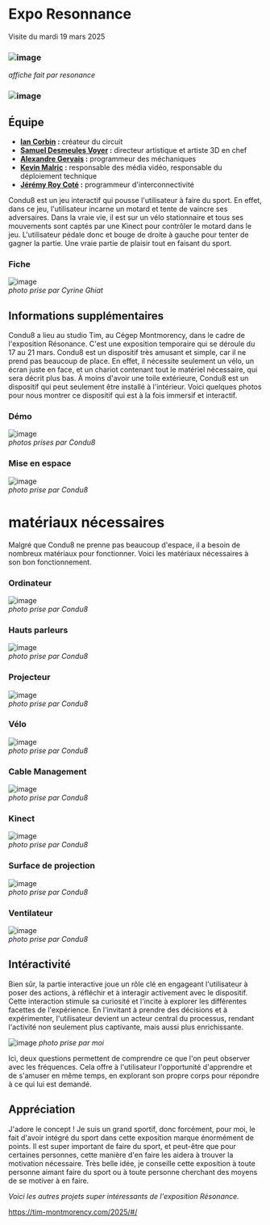 # Expo Resonnance

Visite du mardi 19 mars 2025
### ![image](medias/condu8/resonance_affiche.jpg)
*affiche fait par resonance*


### ![image](medias/condu8/condu8_logo.jpg)
## Équipe
- <ins>**Ian Corbin</ins> :** créateur du circuit
- <ins>**Samuel Desmeules Voyer</ins> :** directeur artistique et artiste 3D en chef
- <ins>**Alexandre Gervais</ins> :** programmeur des méchaniques
- <ins>**Kevin Malric</ins> :** responsable des média vidéo, responsable du déploiement technique
- <ins>**Jérémy Roy Coté</ins> :** programmeur d'interconnectivité

 
Condu8 est un jeu interactif qui pousse l'utilisateur à faire du sport. En effet, dans ce jeu, l'utilisateur incarne un motard et tente de vaincre ses adversaires. Dans la vraie vie, il est sur un vélo stationnaire et tous ses mouvements sont captés par une Kinect pour contrôler le motard dans le jeu. L'utilisateur pédale donc et bouge de droite à gauche pour tenter de gagner la partie. Une vraie partie de plaisir tout en faisant du sport.  

### Fiche
 ![image](medias/condu8/condu8_fiche.jpg)<br>
 *photo prise par Cyrine Ghiat*

 
 ## **Informations supplémentaires**
Condu8 a lieu au studio Tim, au Cégep Montmorency, dans le cadre de l'exposition Résonance. C'est une exposition temporaire qui se déroule du 17 au 21 mars. Condu8 est un dispositif très amusant et simple, car il ne prend pas beaucoup de place. En effet, il nécessite seulement un vélo, un écran juste en face, et un chariot contenant tout le matériel nécessaire, qui sera décrit plus bas. À moins d'avoir une toile extérieure, Condu8 est un dispositif qui peut seulement être installé à l'intérieur. Voici quelques photos pour nous montrer ce dispositif qui est à la fois immersif et interactif.

 ### Démo
![image](medias/condu8/condu8_demo.jpg)<br>
*photos prises par Condu8*

### Mise en espace
![image](medias/condu8/condu8_mise_espace.jpg)<br>
*photo prise par Condu8*


# **matériaux nécessaires**

Malgré que Condu8 ne prenne pas beaucoup d'espace, il a besoin de nombreux matériaux pour fonctionner. Voici les matériaux nécessaires à son bon fonctionnement.



### Ordinateur
![image](medias/condu8/condu8_ordi.jpg)<br>
 *photo prise par Condu8*

### Hauts parleurs
![image](medias/condu8/condu8_haut_parleur.jpg)<br>
 *photo prise par Condu8*

### Projecteur
![image](medias/condu8/condu8_projecteur.jpg)<br>
 *photo prise par Condu8*

### Vélo
![image](medias/condu8/condu8_velo.jpg)<br>
 *photo prise par Condu8*

### Cable Management
![image](medias/condu8/condu8_cable.jpg)<br>
 *photo prise par Condu8*

 ### Kinect
![image](medias/condu8/condu8_kinect.jpg)<br>
 *photo prise par Condu8*

  ### Surface de projection
![image](medias/condu8/condu8_toile.jpg)<br>
  *photo prise par Condu8*

  ### Ventilateur
![image](medias/condu8/condu8_ventilateur.jpg)<br>
  *photo prise par Condu8*


## Intéractivité

Bien sûr, la partie interactive joue un rôle clé en engageant l'utilisateur à poser des actions, à réfléchir et à interagir activement avec le dispositif. Cette interaction stimule sa curiosité et l'incite à explorer les différentes facettes de l'expérience. En l'invitant à prendre des décisions et à expérimenter, l'utilisateur devient un acteur central du processus, rendant l'activité non seulement plus captivante, mais aussi plus enrichissante.


![image](Médias/question1.jpg)
 *photo prise par moi*

 
Ici, deux questions permettent de comprendre ce que l'on peut observer avec les fréquences. Cela offre à l'utilisateur l'opportunité d'apprendre et de s'amuser en même temps, en explorant son propre corps pour répondre à ce qui lui est demandé.


## Appréciation

J'adore le concept ! Je suis un grand sportif, donc forcément, pour moi, le fait d'avoir intégré du sport dans cette exposition marque énormément de points. Il est super important de faire du sport, et peut-être que pour certaines personnes, cette manière d'en faire les aidera à trouver la motivation nécessaire. Très belle idée, je conseille cette exposition à toute personne aimant faire du sport ou à toute personne cherchant des moyens de se motiver à en faire.


*Voici les autres projets super intéressants de l'exposition Résonance.*

https://tim-montmorency.com/2025/#/

